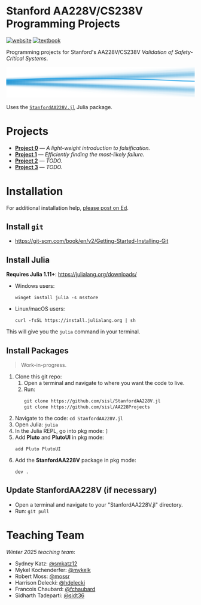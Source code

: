 # Stanford AA228V/CS238V Programming Projects
[![website](https://img.shields.io/badge/website-Stanford-b31b1b.svg)](https://aa228v.stanford.edu/)
[![textbook](https://img.shields.io/badge/textbook-MIT%20Press-0072B2.svg)](https://algorithmsbook.com/validation/)

Programming projects for Stanford's AA228V/CS238V _Validation of Safety-Critical Systems_.

<p align="center"> <img src="./media/coverart.svg"> </p>

Uses the [`StanfordAA228V.jl`](https://github.com/sisl/StanfordAA228V.jl) Julia package.

# Projects
- **[Project 0](./project0)** — _A light-weight introduction to falsification._
- **[Project 1](./project1)** — _Efficiently finding the most-likely failure._
- **[Project 2](./project2)** — _TODO._
- **[Project 3](./project3)** — _TODO._

# Installation
For additional installation help, [please post on Ed](https://edstem.org/us/courses/69226/discussion).

## Install `git`
- https://git-scm.com/book/en/v2/Getting-Started-Installing-Git

## Install Julia
**Requires Julia 1.11+**: https://julialang.org/downloads/

- Windows users:
    ```
    winget install julia -s msstore
    ```
- Linux/macOS users:
    ```
    curl -fsSL https://install.julialang.org | sh
    ```

This will give you the `julia` command in your terminal.

## Install Packages
> Work-in-progress.

1. Clone this git repo:
    1. Open a terminal and navigate to where you want the code to live.
    1. Run:
        ```
        git clone https://github.com/sisl/StanfordAA228V.jl
        git clone https://github.com/sisl/AA228Projects
        ```
1. Navigate to the code: `cd StanfordAA228V.jl`
1. Open Julia: `julia`
1. In the Julia REPL, go into pkg mode: `]`
1. Add **Pluto** and **PlutoUI** in pkg mode:
    ```
    add Pluto PlutoUI
    ```
1. Add the **StanfordAA228V** package in pkg mode:
    ```
    dev .
    ```

## Update StanfordAA228V (if necessary)
- Open a terminal and navigate to your "StanfordAA228V.jl" directory.
- Run: `git pull`


# Teaching Team

_Winter 2025 teaching team_:
- Sydney Katz: [@smkatz12](https://github.com/smkatz12)
- Mykel Kochenderfer: [@mykelk](https://github.com/mykelk)
- Robert Moss: [@mossr](https://github.com/mossr)
- Harrison Delecki: [@hdelecki](https://github.com/hdelecki)
- Francois Chaubard: [@fchaubard](https://github.com/fchaubard)
- Sidharth Tadeparti: [@sidt36](https://github.com/sidt36)
